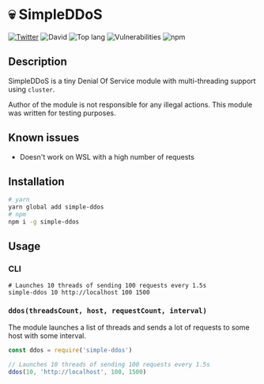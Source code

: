 # 💀 SimpleDDoS

[![Twitter](https://img.shields.io/twitter/follow/v1rtl.svg?label=twitter&style=flat-square)](https://twitter.com/v1rtl)
![David](https://img.shields.io/david/talentlessguy/simple-ddos.svg?style=flat-square)
![Top lang](https://img.shields.io/github/languages/top/talentlessguy/simple-ddos.svg?style=flat-square)
![Vulnerabilities](https://img.shields.io/snyk/vulnerabilities/npm/simple-ddos.svg?style=flat-square)
![npm](https://img.shields.io/npm/dt/simple-ddos.svg?style=flat-square)

## Description

SimpleDDoS is a tiny Denial Of Service module with multi-threading support using `cluster`.

Author of the module is not responsible for any illegal actions. This module was written for testing purposes.

## Known issues

- Doesn't work on WSL with a high number of requests

## Installation

```sh
# yarn
yarn global add simple-ddos
# npm
npm i -g simple-ddos
```

## Usage

### CLI

```
# Launches 10 threads of sending 100 requests every 1.5s
simple-ddos 10 http://localhost 100 1500
```

### `ddos(threadsCount, host, requestCount, interval)`

The module launches a list of threads and sends a lot of requests to some host with some interval.

```js
const ddos = require('simple-ddos')

// Launches 10 threads of sending 100 requests every 1.5s
ddos(10, 'http://localhost', 100, 1500)
```
